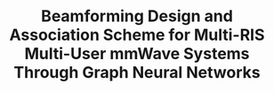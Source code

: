 ---
authors:
  - name: Mengbing Liu
    url: "https://liumengbing.com/"
  - name: Chongwen huang
    url: ""
  - name: Ahmed Alhammadi
    url: ""  
  - name:  Marco Di Renzo
    url: ""
  - name: Mérouane Debbah
    url: ""
  - name: Chau Yuen
    url: https://blogs.ntu.edu.sg/chau-yuen/
published_place: IEEE Transactions on Wireless Communication (TWC)
published_year: 2025
published_month: 4
tags:
    - Reconfigurable intelligent surface
    - Graph Neural Network
paper_id: ""
title: Beamforming Design and Association Scheme for Multi-RIS Multi-User mmWave Systems Through Graph Neural Networks
slug: Beamforming-Design-and-Association-Scheme-for-Multi-RIS-Multi-User-mmWave-Systems-Through-Graph-Neural-Networks
featured: true
bibtex:
  |-
    @article{liu2025beamforming,
      title={Beamforming Design and Association Scheme for Multi-RIS Multi-User mmWave Systems Through Graph Neural Networks},
      author={Liu, Mengbing and Huang, Chongwen and Alhammadi Ahmed and Di Renzo, Marco and Debbah, mérouane and Yuen, Chau},
      journal={IEEE Transaction on Wireless Communication (TWC)},
      year={2025}
    }
homepage: https://ieeexplore.ieee.org/abstract/document/10981536
links:
  - name: arXiv
    url: https://arxiv.org/pdf/2504.14464
og_image: /pubs/Robust-GSSLAM/overview.png
---